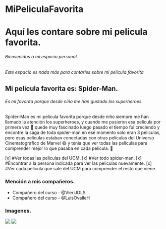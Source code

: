 # MiPeliculaFavorita
 
# Aquí les contare sobre mi pelicula favorita.
###### Bienvenidos a mi espacio personal.
###### Este espacio es nada más para contarles sobre mi pelicula favorita
## Mi pelicula favorita es: Spider-Man.
###### Es mi favorita porque desde niño me han gustado los superheroes.

<p>Spider-Man es mi pelicula favorita porque desde niño siempre me han llamado la atención los superheroes, y cuando me pusieron esa pelicula por primera vez 👀 quede muy fascinado luego pasado el tiempo fui creciendo y encontre la saga de toda spider-man en ese momento solo eran 3 peliculas, pero esas peliculas estaban conectadas con otras peliculas del Universo Cinematografico de Marvel 😆 y tenia que ver todas las peliculas para comprender mejor lo que pasaba en cada pelicula. 🤨</p>

[x] #Ver todas las peliculas del UCM.
[x] #Ver todo spider-man.
[x] #Encontrar a la persona indicada para ver las peliculas nuevamente.
[x] #Ver cada pelicula que sale del UCM para comprender el resto que viene.

### Mención a mis compañeros.

- Compañero del curso - @VieriJDLS
- Compañero del curso - @LuisOvalleH

### Imagenes.
 <img src="https://i0.wp.com/hipertextual.com/wp-content/uploads/2021/08/spider-man1.jpg?fit=1920%2C1080&ssl=1">
<img src="https://c8.alamy.com/compes/k379ft/spider-man-us-2002-k379ft.jpg">
